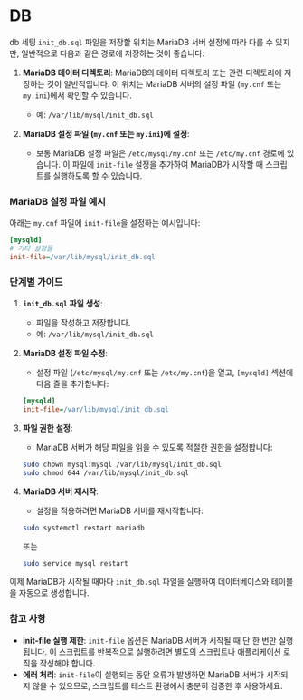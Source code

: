 # DB
db 세팅
`init_db.sql` 파일을 저장할 위치는 MariaDB 서버 설정에 따라 다를 수 있지만, 일반적으로 다음과 같은 경로에 저장하는 것이 좋습니다:

1. **MariaDB 데이터 디렉토리**: MariaDB의 데이터 디렉토리 또는 관련 디렉토리에 저장하는 것이 일반적입니다. 이 위치는 MariaDB 서버의 설정 파일 (`my.cnf` 또는 `my.ini`)에서 확인할 수 있습니다.
    - 예: `/var/lib/mysql/init_db.sql`

2. **MariaDB 설정 파일 (`my.cnf` 또는 `my.ini`)에 설정**:
    - 보통 MariaDB 설정 파일은 `/etc/mysql/my.cnf` 또는 `/etc/my.cnf` 경로에 있습니다. 이 파일에 `init-file` 설정을 추가하여 MariaDB가 시작할 때 스크립트를 실행하도록 할 수 있습니다.

### MariaDB 설정 파일 예시
아래는 `my.cnf` 파일에 `init-file`을 설정하는 예시입니다:

```ini
[mysqld]
# 기타 설정들
init-file=/var/lib/mysql/init_db.sql
```

### 단계별 가이드

1. **`init_db.sql` 파일 생성**:
    - 파일을 작성하고 저장합니다.
    - 예: `/var/lib/mysql/init_db.sql`

2. **MariaDB 설정 파일 수정**:
    - 설정 파일 (`/etc/mysql/my.cnf` 또는 `/etc/my.cnf`)을 열고, `[mysqld]` 섹션에 다음 줄을 추가합니다:
    ```ini
    [mysqld]
    init-file=/var/lib/mysql/init_db.sql
    ```

3. **파일 권한 설정**:
    - MariaDB 서버가 해당 파일을 읽을 수 있도록 적절한 권한을 설정합니다:
    ```sh
    sudo chown mysql:mysql /var/lib/mysql/init_db.sql
    sudo chmod 644 /var/lib/mysql/init_db.sql
    ```

4. **MariaDB 서버 재시작**:
    - 설정을 적용하려면 MariaDB 서버를 재시작합니다:
    ```sh
    sudo systemctl restart mariadb
    ```
    또는
    ```sh
    sudo service mysql restart
    ```

이제 MariaDB가 시작될 때마다 `init_db.sql` 파일을 실행하여 데이터베이스와 테이블을 자동으로 생성합니다.

### 참고 사항
- **init-file 실행 제한**: `init-file` 옵션은 MariaDB 서버가 시작될 때 단 한 번만 실행됩니다. 이 스크립트를 반복적으로 실행하려면 별도의 스크립트나 애플리케이션 로직을 작성해야 합니다.
- **에러 처리**: `init-file`이 실행되는 동안 오류가 발생하면 MariaDB 서버가 시작되지 않을 수 있으므로, 스크립트를 테스트 환경에서 충분히 검증한 후 사용하세요.